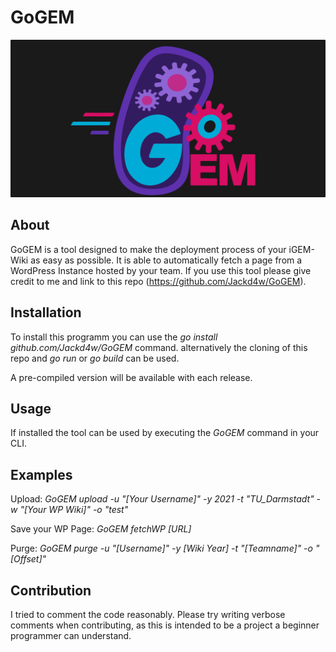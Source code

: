 # GoGEM

![GoGEM Logo](/goGEM-Logo.png)

## About

GoGEM is a tool designed to make the deployment process of your iGEM-Wiki as easy as possible.
It is able to automatically fetch a page from a WordPress Instance hosted by your team. If you use this tool please give credit to me and link to this repo (https://github.com/Jackd4w/GoGEM).

## Installation

To install this programm you can use the _go install github.com/Jackd4w/GoGEM_ command.
alternatively the cloning of this repo and _go run_ or _go build_ can be used.

A pre-compiled version will be available with each release.

## Usage

If installed the tool can be used by executing the _GoGEM_ command in your CLI.

## Examples

Upload: _GoGEM upload -u "[Your Username]" -y 2021 -t "TU_Darmstadt" -w "[Your WP Wiki]" -o "test"_

Save your WP Page: _GoGEM fetchWP [URL]_

Purge: _GoGEM purge -u "[Username]" -y [Wiki Year] -t "[Teamname]" -o "[Offset]"_

## Contribution

I tried to comment the code reasonably. Please try writing verbose comments when contributing, as this is intended to be a project a beginner programmer can understand.
